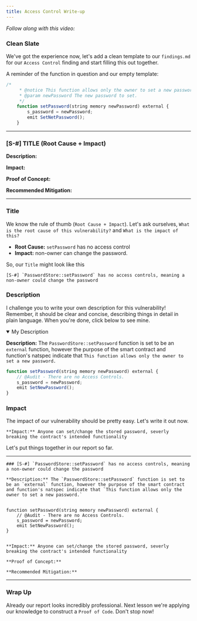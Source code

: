 ```yaml
---
title: Access Control Write-up
---
```


_Follow along with this video:_

### Clean Slate

We've got the experience now, let's add a clean template to our `findings.md` for our `Access Control` finding and start filling this out together.

A reminder of the function in question and our empty template:

```js
/*
     * @notice This function allows only the owner to set a new password.
     * @param newPassword The new password to set.
     */
    function setPassword(string memory newPassword) external {
        s_password = newPassword;
        emit SetNetPassword();
    }
```

---

### [S-#] TITLE (Root Cause + Impact)

**Description:**

**Impact:**

**Proof of Concept:**

**Recommended Mitigation:**

---

### Title

We know the rule of thumb (`Root Cause + Impact`). Let's ask ourselves, `What is the root cause of this vulnerability?` and `What is the impact of this?`

- **Root Cause:** `setPassword` has no access control
- **Impact:** non-owner can change the password.

So, our `Title` might look like this

```
[S-#] `PasswordStore::setPassword` has no access controls, meaning a non-owner could change the password
```

### Description

I challenge you to write your own description for this vulnerability! Remember, it should be clear and concise, describing things in detail in plain language. When you're done, click below to see mine.

<details open>
<summary>My Description</summary>

**Description:** The `PasswordStore::setPassword` function is set to be an `external` function, however the purpose of the smart contract and function's natspec indicate that `This function allows only the owner to set a new password.`

```js
function setPassword(string memory newPassword) external {
    // @Audit - There are no Access Controls.
    s_password = newPassword;
    emit SetNewPassword();
}
```

</details>

### Impact

The impact of our vulnerability should be pretty easy. Let's write it out now.

```
**Impact:** Anyone can set/change the stored password, severly breaking the contract's intended functionality
```

Let's put things together in our report so far.

---

```
### [S-#] `PasswordStore::setPassword` has no access controls, meaning a non-owner could change the password

**Description:** The `PasswordStore::setPassword` function is set to be an `external` function, however the purpose of the smart contract and function's natspec indicate that `This function allows only the owner to set a new password.`


function setPassword(string memory newPassword) external {
    // @Audit - There are no Access Controls.
    s_password = newPassword;
    emit SetNewPassword();
}


**Impact:** Anyone can set/change the stored password, severly breaking the contract's intended functionality

**Proof of Concept:**

**Recommended Mitigation:**
```

---

### Wrap Up

Already our report looks incredibly professional. Next lesson we're applying our knowledge to construct a `Proof of Code`. Don't stop now!
